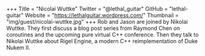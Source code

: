 +++
Title = "Nicolai Wuttke"
Twitter = "@lethal_guitar"
GitHub = "lethal-guitar"
Website = "https://lethalguitar.wordpress.com/"
Thumbnail = "img/guest/nicolai-wuttke.jpg"
+++
Rob and Jason are joined by Nikolai Wuttke. They first discuss a blog post series from Raymond Chen on coroutines and the upcoming pure virtual C++ conference. Then they talk to Nikolai Wuttke about Rigel Engine, a modern C++ reimplementation of Duke Nukem II.
